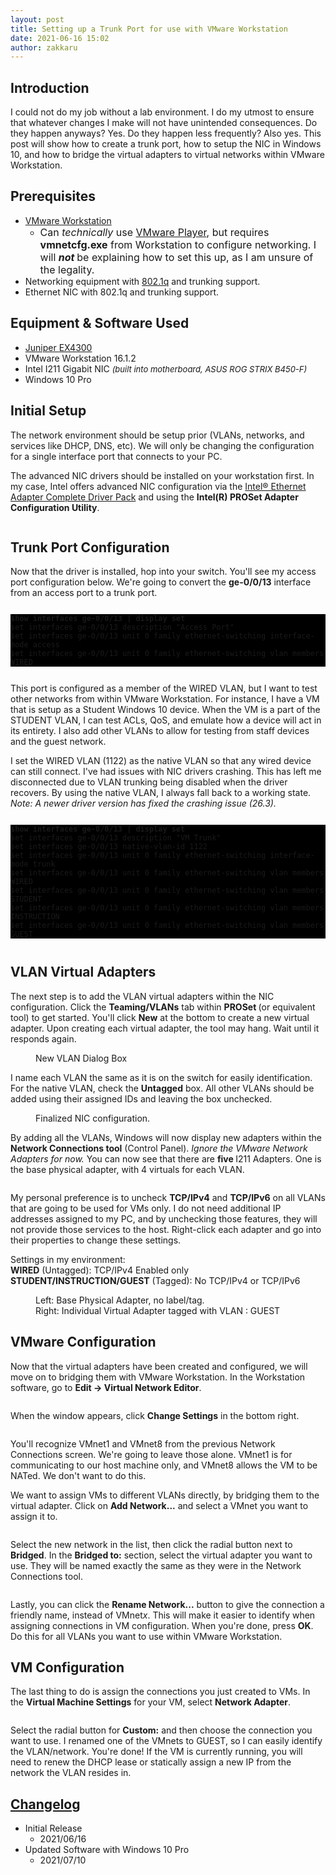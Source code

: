 ```yaml
---
layout: post
title: Setting up a Trunk Port for use with VMware Workstation
date: 2021-06-16 15:02
author: zakkaru
---
```

<!-- wp:heading -->
<h2>Introduction</h2>
<!-- /wp:heading -->

<!-- wp:paragraph {"dropCap":true} -->
<p class="has-drop-cap">I could not do my job without a lab environment. I do my utmost to ensure that whatever changes I make will not have unintended consequences. Do they happen anyways? Yes. Do they happen less frequently? Also yes. This post will show how to create a trunk port, how to setup the NIC in Windows 10, and how to bridge the virtual adapters to virtual networks within VMware Workstation.</p>
<!-- /wp:paragraph -->

<!-- wp:heading -->
<h2>Prerequisites</h2>
<!-- /wp:heading -->

<!-- wp:list -->
<ul><li><a rel="noreferrer noopener" href="https://www.vmware.com/products/workstation-pro.html" target="_blank">VMware Workstation</a><ul><li><font size="3px">Can <em>technically</em> use <a rel="noreferrer noopener" href="https://www.vmware.com/products/workstation-player.html" target="_blank">VMware Player</a>, but requires <strong>vmnetcfg.exe</strong> from Workstation to configure networking. I will <strong><em>not </em></strong>be explaining how to set this up, as I am unsure of the legality.</font> </li></ul></li><li>Networking equipment with <a rel="noreferrer noopener" href="https://en.wikipedia.org/wiki/IEEE_802.1Q" target="_blank">802.1q</a> and trunking support.</li><li>Ethernet NIC with 802.1q and trunking support.</li></ul>
<!-- /wp:list -->

<!-- wp:heading -->
<h2>Equipment &amp; Software Used</h2>
<!-- /wp:heading -->

<!-- wp:list -->
<ul><li><a rel="noreferrer noopener" href="https://www.juniper.net/us/en/products-services/switching/ex-series/ex4300/" target="_blank">Juniper EX4300</a></li><li>VMware Workstation 16.1.2</li><li>Intel I211 Gigabit NIC <em><font size="2px">(built into motherboard, ASUS ROG STRIX B450-F)</font></em></li><li>Windows 10 Pro</li></ul>
<!-- /wp:list -->

<!-- wp:heading -->
<h2>Initial Setup</h2>
<!-- /wp:heading -->

<!-- wp:paragraph -->
<p>The network environment should be setup prior (VLANs, networks, and services like DHCP, DNS, etc). We will only be changing the configuration for a single interface port that connects to your PC.</p>
<!-- /wp:paragraph -->

<!-- wp:paragraph -->
<p>The advanced NIC drivers should be installed on your workstation first. In my case, Intel offers advanced NIC configuration via the <a rel="noreferrer noopener" href="https://downloadcenter.intel.com/download/22283/Intel-Ethernet-Adapter-Complete-Driver-Pack" target="_blank">Intel® Ethernet Adapter Complete Driver Pack</a> and using the <strong>Intel(R) PROSet Adapter Configuration Utility</strong>.</p>
<!-- /wp:paragraph -->

<!-- wp:image {"id":270,"sizeSlug":"large","linkDestination":"none"} -->
<figure class="wp-block-image size-large"><img src="/images/2021-06-16_i1.png?w=1024" alt="" class="wp-image-270" /></figure>
<!-- /wp:image -->

<!-- wp:heading -->
<h2>Trunk Port Configuration</h2>
<!-- /wp:heading -->

<!-- wp:paragraph -->
<p>Now that the driver is installed, hop into your switch. You'll see my access port configuration below. We're going to convert the <strong>ge-0/0/13</strong> interface from an access port to a trunk port.</p>
<!-- /wp:paragraph -->

<!-- wp:code {"style":{"typography":{"fontSize":"14px"}}} -->
<pre class="wp-block-code" style="font-size:14px;"><code><p class="has-background-color has-text-color has-background" style="background-color:#000000;"><strong>show interfaces ge-0/0/13 | display set</strong>
set interfaces ge-0/0/13 description "Access Port"
set interfaces ge-0/0/13 unit 0 family ethernet-switching interface-mode access
set interfaces ge-0/0/13 unit 0 family ethernet-switching vlan members WIRED</p></code></pre>
<!-- /wp:code -->

<!-- wp:paragraph -->
<p>This port is configured as a member of the WIRED VLAN, but I want to test other networks from within VMware Workstation. For instance, I have a VM that is setup as a Student Windows 10 device. When the VM is a part of the STUDENT VLAN, I can test ACLs, QoS, and emulate how a device will act in its entirety. I also add other VLANs to allow for testing from staff devices and the guest network. </p>
<!-- /wp:paragraph -->

<!-- wp:paragraph -->
<p>I set the WIRED VLAN (1122) as the native VLAN so that any wired device can still connect. I've had issues with NIC drivers crashing. This has left me disconnected due to VLAN trunking being disabled when the driver recovers. By using the native VLAN, I always fall back to a working state. <em>Note: A newer driver version has fixed the crashing issue (26.3).</em></p>
<!-- /wp:paragraph -->

<!-- wp:code {"style":{"typography":{"fontSize":"14px"}}} -->
<pre class="wp-block-code" style="font-size:14px;"><code><p class="has-background-color has-text-color has-background" style="background-color:#000000;"><strong>show interfaces ge-0/0/13 | display set</strong>
set interfaces ge-0/0/13 description "VM Trunk"
set interfaces ge-0/0/13 native-vlan-id 1122
set interfaces ge-0/0/13 unit 0 family ethernet-switching interface-mode trunk
set interfaces ge-0/0/13 unit 0 family ethernet-switching vlan members WIRED
set interfaces ge-0/0/13 unit 0 family ethernet-switching vlan members STUDENT
set interfaces ge-0/0/13 unit 0 family ethernet-switching vlan members INSTRUCTION
set interfaces ge-0/0/13 unit 0 family ethernet-switching vlan members GUEST</p></code></pre>
<!-- /wp:code -->

<!-- wp:heading -->
<h2>VLAN Virtual Adapters</h2>
<!-- /wp:heading -->

<!-- wp:paragraph -->
<p>The next step is to add the VLAN virtual adapters within the NIC configuration. Click the <strong>Teaming/VLANs</strong> tab within <strong>PROSet </strong>(or equivalent tool) to get started. You'll click <strong>New</strong> at the bottom to create a new virtual adapter. Upon creating each virtual adapter, the tool may hang. Wait until it responds again.</p>
<!-- /wp:paragraph -->

<!-- wp:image {"align":"center","id":264,"sizeSlug":"large","linkDestination":"none"} -->
<div class="wp-block-image"><figure class="aligncenter size-large"><img src="/images/2021-06-16_i2.png?w=405" alt="" class="wp-image-264" /><figcaption>New VLAN Dialog Box</figcaption></figure></div>
<!-- /wp:image -->

<!-- wp:paragraph -->
<p>I name each VLAN the same as it is on the switch for easily identification. For the native VLAN, check the <strong>Untagged</strong> box. All other VLANs should be added using their assigned IDs and leaving the box unchecked.</p>
<!-- /wp:paragraph -->

<!-- wp:image {"align":"center","id":262,"sizeSlug":"large","linkDestination":"none"} -->
<div class="wp-block-image"><figure class="aligncenter size-large"><img src="/images/2021-06-16_i3.png?w=1024" alt="" class="wp-image-262" /><figcaption>Finalized NIC configuration.</figcaption></figure></div>
<!-- /wp:image -->

<!-- wp:paragraph -->
<p>By adding all the VLANs, Windows will now display new adapters within the <strong>Network Connections tool</strong> (Control Panel). <em>Ignore the VMware Network Adapters for now.</em> You can now see that there are <strong>five </strong>I211 Adapters. One is the base physical adapter, with 4 virtuals for each VLAN.</p>
<!-- /wp:paragraph -->

<!-- wp:image {"align":"center","id":273,"sizeSlug":"large","linkDestination":"none"} -->
<div class="wp-block-image"><figure class="aligncenter size-large"><img src="/images/2021-06-16_i4.png?w=1024" alt="" class="wp-image-273" /></figure></div>
<!-- /wp:image -->

<!-- wp:paragraph -->
<p>My personal preference is to uncheck <strong>TCP/IPv4</strong> and <strong>TCP/IPv6</strong> on all VLANs that are going to be used for VMs only. I do not need additional IP addresses assigned to my PC, and by unchecking those features, they will not provide those services to the host. Right-click each adapter and go into their properties to change these settings.</p>
<!-- /wp:paragraph -->

<!-- wp:paragraph -->
<p>Settings in my environment:<br>     <strong>WIRED</strong> (Untagged): TCP/IPv4 Enabled only<br>     <strong>STUDENT/INSTRUCTION/GUEST</strong> (Tagged): No TCP/IPv4 or TCP/IPv6</p>
<!-- /wp:paragraph -->

<!-- wp:image {"align":"center","id":275,"sizeSlug":"large","linkDestination":"none"} -->
<div class="wp-block-image"><figure class="aligncenter size-large"><img src="/images/2021-06-16_i5.png?w=726" alt="" class="wp-image-275" /><figcaption>Left: Base Physical Adapter, no label/tag.<br>Right: Individual Virtual Adapter tagged with VLAN : GUEST</figcaption></figure></div>
<!-- /wp:image -->

<!-- wp:heading -->
<h2>VMware Configuration</h2>
<!-- /wp:heading -->

<!-- wp:paragraph -->
<p>Now that the virtual adapters have been created and configured, we will move on to bridging them with VMware Workstation. In the Workstation software, go to <strong>Edit -&gt; Virtual Network Editor</strong>. </p>
<!-- /wp:paragraph -->

<!-- wp:image {"id":295,"sizeSlug":"large","linkDestination":"none"} -->
<figure class="wp-block-image size-large"><img src="/images/2021-06-16_i6.png?w=1024" alt="" class="wp-image-295" /></figure>
<!-- /wp:image -->

<!-- wp:paragraph -->
<p>When the window appears, click <strong>Change Settings</strong> in the bottom right.</p>
<!-- /wp:paragraph -->

<!-- wp:image {"align":"center","id":279,"sizeSlug":"large","linkDestination":"none"} -->
<div class="wp-block-image"><figure class="aligncenter size-large"><img src="/images/2021-06-16_i7.png?w=603" alt="" class="wp-image-279" /></figure></div>
<!-- /wp:image -->

<!-- wp:paragraph -->
<p>You'll recognize VMnet1 and VMnet8 from the previous Network Connections screen. We're going to leave those alone. VMnet1 is for communicating to our host machine only, and VMnet8 allows the VM to be NATed. We don't want to do this.</p>
<!-- /wp:paragraph -->

<!-- wp:paragraph -->
<p>We want to assign VMs to different VLANs directly, by bridging them to the virtual adapter. Click on <strong>Add Network...</strong> and select a VMnet you want to assign it to.</p>
<!-- /wp:paragraph -->

<!-- wp:image {"align":"center","id":285,"sizeSlug":"large","linkDestination":"none"} -->
<div class="wp-block-image"><figure class="aligncenter size-large"><img src="/images/2021-06-16_i8.png?w=257" alt="" class="wp-image-285" /></figure></div>
<!-- /wp:image -->

<!-- wp:paragraph -->
<p>Select the new network in the list, then click the radial button next to <strong>Bridged</strong>. In the <strong>Bridged to:</strong> section, select the virtual adapter you want to use. They will be named exactly the same as they were in the Network Connections tool.</p>
<!-- /wp:paragraph -->

<!-- wp:image {"align":"center","id":286,"sizeSlug":"large","linkDestination":"none"} -->
<div class="wp-block-image"><figure class="aligncenter size-large"><img src="/images/2021-06-16_i9.png?w=591" alt="" class="wp-image-286" /></figure></div>
<!-- /wp:image -->

<!-- wp:paragraph -->
<p>Lastly, you can click the <strong>Rename Network...</strong> button to give the connection a friendly name, instead of VMnet<em>x</em>. This will make it easier to identify when assigning connections in VM configuration. When you're done, press <strong>OK</strong>. Do this for all VLANs you want to use within VMware Workstation.</p>
<!-- /wp:paragraph -->

<!-- wp:heading -->
<h2>VM Configuration</h2>
<!-- /wp:heading -->

<!-- wp:paragraph -->
<p>The last thing to do is assign the connections you just created to VMs. In the <strong>Virtual Machine Settings</strong> for your VM, select <strong>Network Adapter</strong>.</p>
<!-- /wp:paragraph -->

<!-- wp:image {"id":290,"sizeSlug":"large","linkDestination":"none"} -->
<figure class="wp-block-image size-large"><img src="/images/2021-06-16_i10.png?w=750" alt="" class="wp-image-290" /></figure>
<!-- /wp:image -->

<!-- wp:paragraph -->
<p>Select the radial button for <strong>Custom:</strong> and then choose the connection you want to use. I renamed one of the VMnets to GUEST, so I can easily identify the VLAN/network. You're done! If the VM is currently running, you will need to renew the DHCP lease or statically assign a new IP from the network the VLAN resides in.</p>
<!-- /wp:paragraph -->

<!-- wp:heading -->
<h2><span style="text-decoration:underline;">Changelog</span></h2>
<!-- /wp:heading -->

<!-- wp:list -->
<ul><li>Initial Release<ul><li>2021/06/16</li></ul></li><li>Updated Software with Windows 10 Pro<ul><li>2021/07/10</li></ul></li></ul>
<!-- /wp:list -->

<!-- wp:paragraph -->
<p></p>
<!-- /wp:paragraph -->
